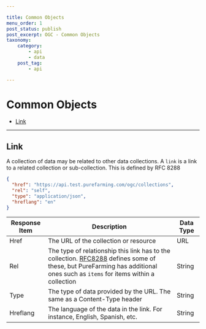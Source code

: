 ```yaml
---

title: Common Objects
menu_order: 1
post_status: publish
post_excerpt: OGC - Common Objects
taxonomy:
    category:
        - api
        - data
    post_tag:
        - api

---
```


# Common Objects

- [Link](#link)

---

## Link

A collection of data may be related to other data collections. A `link` is a link to a related collection or sub-collection. This is defined by RFC 8288

```json
{
  "href": "https://api.test.purefarming.com/ogc/collections",
  "rel": "self",
  "type": "application/json",
  "hreflang": "en"
}
```

| Response Item | Description | Data Type |
| ------------- | ----------- | --------- |
| Href | The URL of the collection or resource | URL |
| Rel | The type of relationship this link has to the collection. [RFC8288](https://docs.ogc.org/is/18-062r2/18-062r2.html#toc16) defines some of these, but PureFarming has additional ones such as `items` for items within a collection | String |
| Type | The type of data provided by the URL. The same as a Content-Type header | String |
| Hreflang | The language of the data in the link. For instance, English, Spanish, etc. | String |
